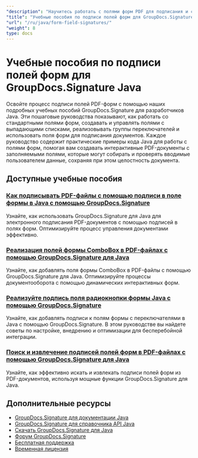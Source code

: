 ```yaml
---
"description": "Научитесь работать с полями форм PDF для подписания и сбора данных с помощью этих учебных пособий по GroupDocs.Signature Java."
"title": "Учебные пособия по подписи полей форм для GroupDocs.Signature Java"
"url": "/ru/java/form-field-signatures/"
"weight": 8
type: docs
---
```

# Учебные пособия по подписи полей форм для GroupDocs.Signature Java

Освойте процесс подписи полей PDF-форм с помощью наших подробных учебных пособий GroupDocs.Signature для разработчиков Java. Эти пошаговые руководства показывают, как работать со стандартными полями форм, создавать и управлять полями с выпадающими списками, реализовывать группы переключателей и использовать поля форм для подписания документов. Каждое руководство содержит практические примеры кода Java для работы с полями форм, помогая вам создавать интерактивные PDF-документы с заполняемыми полями, которые могут собирать и проверять вводимые пользователем данные, сохраняя при этом целостность документа.

## Доступные учебные пособия

### [Как подписывать PDF-файлы с помощью подписи в поле формы в Java с помощью GroupDocs.Signature](./sign-pdf-form-field-java-groupdocs-signature/)
Узнайте, как использовать GroupDocs.Signature для Java для электронного подписания PDF-документов с помощью подписей в полях форм. Оптимизируйте процесс управления документами эффективно.

### [Реализация полей формы ComboBox в PDF-файлах с помощью GroupDocs.Signature для Java](./groupdocs-signature-java-combobox-form-fields-pdf/)
Узнайте, как добавлять поля формы ComboBox в PDF-файлы с помощью GroupDocs.Signature для Java. Оптимизируйте процессы документооборота с помощью динамических интерактивных форм.

### [Реализуйте подпись поля радиокнопки формы Java с помощью GroupDocs.Signature](./java-radio-button-form-groupdocs-signature/)
Узнайте, как добавлять подписи к полям формы с переключателями в Java с помощью GroupDocs.Signature. В этом руководстве вы найдете советы по настройке, внедрению и оптимизации для бесперебойной интеграции.

### [Поиск и извлечение подписей полей форм в PDF-файлах с помощью GroupDocs.Signature для Java](./search-form-field-signatures-pdf-groupdocs-java/)
Узнайте, как эффективно искать и извлекать подписи полей форм из PDF-документов, используя мощные функции GroupDocs.Signature для Java.

## Дополнительные ресурсы

- [GroupDocs.Signature для документации Java](https://docs.groupdocs.com/signature/java/)
- [GroupDocs.Signature для справочника API Java](https://reference.groupdocs.com/signature/java/)
- [Скачать GroupDocs.Signature для Java](https://releases.groupdocs.com/signature/java/)
- [Форум GroupDocs.Signature](https://forum.groupdocs.com/c/signature)
- [Бесплатная поддержка](https://forum.groupdocs.com/)
- [Временная лицензия](https://purchase.groupdocs.com/temporary-license/)